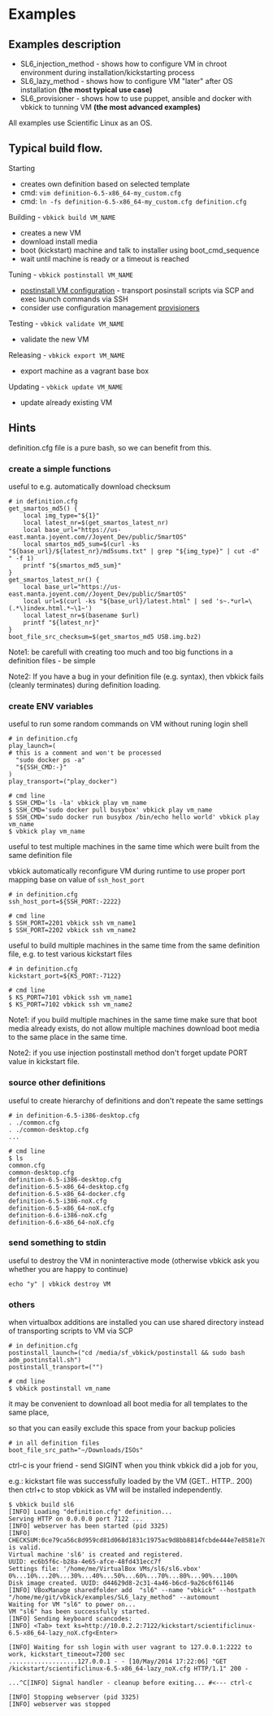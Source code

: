 # Examples

## Examples description

- SL6_injection_method - shows how to configure VM in chroot environment during installation/kickstarting process
- SL6_lazy_method - shows how to configure VM "later" after OS installation **(the most typical use case)**
- SL6_provisioner - shows how to use puppet, ansible and docker with vbkick to tunning VM **(the most advanced examples)**

All examples use Scientific Linux as an OS.

## Typical build flow.

Starting
 - creates own definition based on selected template
 - cmd: `vim definition-6.5-x86_64-my_custom.cfg`
 - cmd: `ln -fs definition-6.5-x86_64-my_custom.cfg definition.cfg`

Building - `vbkick build VM_NAME`
 - creates a new VM
 - download install media
 - boot (kickstart) machine and talk to installer using boot_cmd_sequence
 - wait until machine is ready or a timeout is reached

Tuning - `vbkick postinstall VM_NAME`
 - [postinstall VM configuration](../docs/POSTINSTALL.md) - transport posinstall scripts via SCP and exec launch commands via SSH
 - consider use configuration management [provisioners](../docs/PROVISIONERS.md)

Testing - `vbkick validate VM_NAME`
 - validate the new VM

Releasing - `vbkick export VM_NAME`
 - export machine as a vagrant base box

Updating - `vbkick update VM_NAME`
 - update already existing VM


## Hints

definition.cfg file is a pure bash, so we can benefit from this.

### create a simple functions

useful to e.g. automatically download checksum
```
# in definition.cfg
get_smartos_md5() {
    local img_type="${1}"
    local latest_nr=$(get_smartos_latest_nr)
    local base_url="https://us-east.manta.joyent.com//Joyent_Dev/public/SmartOS"
    local smartos_md5_sum=$(curl -ks "${base_url}/${latest_nr}/md5sums.txt" | grep "${img_type}" | cut -d" " -f 1)
    printf "${smartos_md5_sum}"
}
get_smartos_latest_nr() {
    local base_url="https://us-east.manta.joyent.com//Joyent_Dev/public/SmartOS"
    local url=$(curl -ks "${base_url}/latest.html" | sed 's~.*url=\(.*\)index.html.*~\1~')
    local latest_nr=$(basename $url)
    printf "${latest_nr}"
}
boot_file_src_checksum=$(get_smartos_md5 USB.img.bz2)
```

Note1: be carefull with creating too much and too big functions in a definition files - be simple

Note2: If you have a bug in your definition file (e.g. syntax),
then vbkick fails (cleanly terminates) during definition loading.

### create ENV variables

useful to run some random commands on VM without runing login shell
```
# in definition.cfg
play_launch=(
# this is a comment and won't be processed
  "sudo docker ps -a"
  "${SSH_CMD:-}"
)
play_transport=("play_docker")

# cmd line
$ SSH_CMD='ls -la' vbkick play vm_name
$ SSH_CMD='sudo docker pull busybox' vbkick play vm_name
$ SSH_CMD='sudo docker run busybox /bin/echo hello world' vbkick play vm_name
$ vbkick play vm_name
```

useful to test multiple machines in the same time which were built from the same definition file

vbkick automatically reconfigure VM during runtime to use proper port mapping base on value of `ssh_host_port`
```
# in definition.cfg
ssh_host_port=${SSH_PORT:-2222}

# cmd line
$ SSH_PORT=2201 vbkick ssh vm_name1
$ SSH_PORT=2202 vbkick ssh vm_name2
```

useful to build multiple machines in the same time from the same definition file, e.g. to test various kickstart files
```
# in definition.cfg
kickstart_port=${KS_PORT:-7122}

# cmd line
$ KS_PORT=7101 vbkick ssh vm_name1
$ KS_PORT=7102 vbkick ssh vm_name2
```

Note1: if you build multiple machines in the same time make sure that boot media already exists, do not allow multiple machines download boot media to the same place in the same time.

Note2: if you use injection postinstall method don't forget update PORT value in kickstart file.

### source other definitions

useful to create hierarchy of definitions and don't repeate the same settings
```
# in definition-6.5-i386-desktop.cfg
. ./common.cfg
. ./common-desktop.cfg
...

# cmd line
$ ls
common.cfg
common-desktop.cfg
definition-6.5-i386-desktop.cfg
definition-6.5-x86_64-desktop.cfg
definition-6.5-x86_64-docker.cfg
definition-6.5-i386-noX.cfg
definition-6.5-x86_64-noX.cfg
definition-6.6-i386-noX.cfg
definition-6.6-x86_64-noX.cfg
```

### send something to stdin
useful to destroy the VM in noninteractive mode (otherwise vbkick ask you whether you are happy to continue)
```
echo "y" | vbkick destroy VM
```

### others

when virtualbox additions are installed you can use shared directory instead of transporting scripts to VM via SCP
```
# in definition.cfg
postinstall_launch=("cd /media/sf_vbkick/postinstall && sudo bash adm_postinstall.sh")
postinstall_transport=("")

# cmd line
$ vbkick postinstall vm_name
```

it may be convenient to download all boot media for all templates to the same place,

so that you can easily exclude this space from your backup policies
```
# in all definition files
boot_file_src_path="~/Downloads/ISOs"
```

ctrl-c is your friend - send SIGINT when you think vbkick did a job for you,

e.g.: kickstart file was successfully loaded by the VM (GET.. HTTP.. 200) then ctrl+c to stop vbkick as VM will be installed independently.
```
$ vbkick build sl6
[INFO] Loading "definition.cfg" definition...
Serving HTTP on 0.0.0.0 port 7122 ...
[INFO] webserver has been started (pid 3325)
[INFO] CHECKSUM:0ce79ca56c8d959cd81d068d1831c1975ac9d8bb8814fcbde444e7e8581e7029 is valid.
Virtual machine 'sl6' is created and registered.
UUID: ec6b5f6c-b28a-4e65-afce-48fd431ecc7f
Settings file: '/home/me/VirtualBox VMs/sl6/sl6.vbox'
0%...10%...20%...30%...40%...50%...60%...70%...80%...90%...100%
Disk image created. UUID: d44629d8-2c31-4a46-b6cd-9a26c6f61146
[INFO] VBoxManage sharedfolder add  "sl6" --name "vbkick" --hostpath "/home/me/git/vbkick/examples/SL6_lazy_method" --automount
Waiting for VM "sl6" to power on...
VM "sl6" has been successfully started.
[INFO] Sending keyboard scancodes:
[INFO] <Tab> text ks=http://10.0.2.2:7122/kickstart/scientificlinux-6.5-x86_64-lazy_noX.cfg<Enter>

[INFO] Waiting for ssh login with user vagrant to 127.0.0.1:2222 to work, kickstart_timeout=7200 sec
...................127.0.0.1 - - [10/May/2014 17:22:06] "GET /kickstart/scientificlinux-6.5-x86_64-lazy_noX.cfg HTTP/1.1" 200 -

...^C[INFO] Signal handler - cleanup before exiting... #<--- ctrl-c

[INFO] Stopping webserver (pid 3325)
[INFO] webserver was stopped
```
